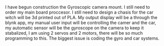 I have begun construction the Gyroscopic camera mount.
I still need to order my main board proccesor.
I still need to design a chasis for the car witch will be 3d printed out of PLA.
My output display will be a through the blynk app, my manual user input will be controlling the camer and the car, my automatic sensor will be the gyroscope on the camera to keep it stabalized, I am using 2 servos and 2 motors, there will be so much programming to this.
The biggest issue is coding the gyro and car systems.

